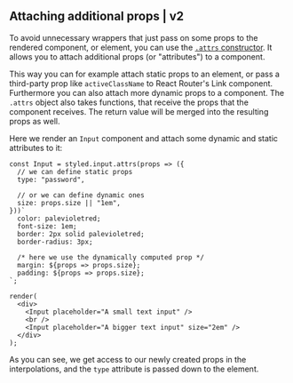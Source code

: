 ## Attaching additional props | v2

To avoid unnecessary wrappers that just pass on some props to the rendered component, or element, you can use the [`.attrs` constructor](/docs/api#attrs). It allows you to attach additional props (or "attributes") to a component.

This way you can for example attach static props to an element, or pass a third-party prop like `activeClassName` to React Router's Link component. Furthermore you can also attach more dynamic props to a component. The `.attrs` object also takes functions, that receive the props that the component receives. The return value will be merged into the resulting props as well.

Here we render an `Input` component and attach some dynamic and static attributes to it:

```react
const Input = styled.input.attrs(props => ({
  // we can define static props
  type: "password",

  // or we can define dynamic ones
  size: props.size || "1em",
}))`
  color: palevioletred;
  font-size: 1em;
  border: 2px solid palevioletred;
  border-radius: 3px;

  /* here we use the dynamically computed prop */
  margin: ${props => props.size};
  padding: ${props => props.size};
`;

render(
  <div>
    <Input placeholder="A small text input" />
    <br />
    <Input placeholder="A bigger text input" size="2em" />
  </div>
);
```

As you can see, we get access to our newly created props in the interpolations, and the `type` attribute is passed down to the element.
